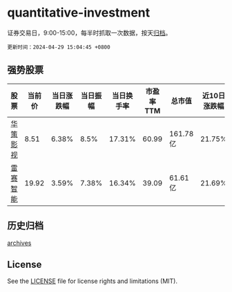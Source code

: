 # quantitative-investment

证券交易日，9:00-15:00，每半时抓取一次数据，按天[归档](archives)。

`更新时间：2024-04-29 15:04:45 +0800`

## 强势股票

|股票|当前价|当日涨跌幅|当日振幅|当日换手率|市盈率TTM|总市值|近10日涨跌幅|
|----|----|----|----|----|----|----|----|
|[华策影视](https://xueqiu.com/S/SZ300133)|8.51|6.38%|8.5%|17.31%|60.99|161.78亿|21.75%|
|[雷赛智能](https://xueqiu.com/S/SZ002979)|19.92|3.59%|7.38%|16.34%|39.09|61.61亿|21.69%|

## 历史归档

[archives](archives)

## License

See the [LICENSE](LICENSE) file for license rights and limitations (MIT).